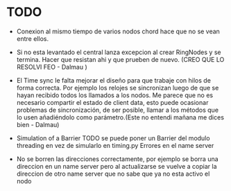 # TODO

- Conexion al mismo tiempo de varios nodos chord hace que no se vean entre ellos.
- Si no esta levantado el central lanza excepcion al crear RingNodes y se termina. Hacer que resistan ahi y que prueben de nuevo.
    (CREO QUE LO RESOLVI FEO - Dalmau )
- El Time sync le falta mejorar el diseño para que trabaje con hilos de forma correcta. Por ejemplo los relojes se sincronizan luego de que se hayan recibido todos los llamados a los nodos. Me parece que no es necesario compartir el estado de client data, esto puede ocasionar problemas de sincronización, de ser posible, llamar a los métodos que lo usen añadiéndolo como parámetro.(Este no entendi mañana me dices bien - Dalmau)

- Simulation of a Barrier TODO se puede poner un Barrier del modulo threading en vez de simularlo en timing.py
Errores en el name server

- No se borren las direcciones correctamente, por ejemplo se borra una direccion en un name server pero al actualizarse se vuelve a copiar la direccion de otro name server que no sabe que ya no esta activo el nodo
